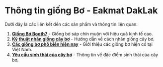 # Thông tin giống Bơ - Eakmat DakLak

Dưới đây là các liên kết đến các sản phẩm và thông tin liên quan:

1. **[Giống Bơ Booth7](#)** - Giống bơ sáp chín muộn với hiệu quả kinh tế cao.
2. **[Kỹ thuật nhân giống cây bơ](#)** - Hướng dẫn về cách nhân giống cây bơ.
3. **[Các giống bơ phổ biến hiện nay](#)** - Giới thiệu các giống bơ hiện có tại Việt Nam.
4. **[Yêu cầu sinh thái của cây bơ](#)** - Thông tin về đặc điểm sinh thái của cây bơ.
